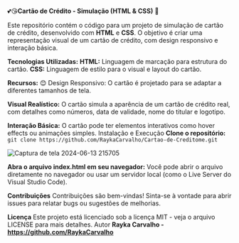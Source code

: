 💕😘**Cartão de Crédito - Simulação (HTML & CSS)** 🪪

Este repositório contém o código para um projeto de simulação de cartão de crédito, desenvolvido com **HTML** e **CSS**. O objetivo é criar uma representação visual de um cartão de crédito, com design responsivo e interação básica.

**Tecnologias Utilizadas:**
**HTML:** Linguagem de marcação para estrutura do cartão.
**CSS:** Linguagem de estilo para o visual e layout do cartão.

**Recursos:** 😊
Design Responsivo: O cartão é projetado para se adaptar a diferentes tamanhos de tela.

**Visual Realístico:** O cartão simula a aparência de um cartão de crédito real, com detalhes como números, data de validade, nome do titular e logotipo.

**Interação Básica:** O cartão pode ter elementos interativos como hover effects ou 
animações simples.
Instalação e Execução
**Clone o repositório:**
``git clone https://github.com/RaykaCarvalho/Cartao-de-Creditome.git``

![Captura de tela 2024-06-13 215705](https://github.com/RaykaCarvalho/Cartao-de-Credito/assets/166849999/97f7428e-f72c-4bf2-b9b0-b912015b3c7e)


**Abra o arquivo index.html em seu navegador:**
Você pode abrir o arquivo diretamente no navegador ou usar um servidor local (como o Live Server do Visual Studio Code).

**Contribuições**
Contribuições são bem-vindas! Sinta-se à vontade para abrir issues para relatar bugs ou sugestões de melhorias.

**Licença**
Este projeto está licenciado sob a licença MIT - veja o arquivo LICENSE para mais detalhes.
Autor
**Rayka Carvalho - https://github.com/RaykaCarvalho**
